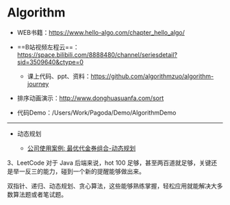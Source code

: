 # Algorithm

- WEB书籍：https://www.hello-algo.com/chapter_hello_algo/
- ==B站视频左程云==：https://space.bilibili.com/8888480/channel/seriesdetail?sid=3509640&ctype=0

  - 课上代码、ppt、资料：https://github.com/algorithmzuo/algorithm-journey
- 排序动画演示：http://www.donghuasuanfa.com/sort
- 代码Demo：/Users/Work/Pagoda/Demo/AlgorithmDemo

---

- 动态规划

  - [公司使用案例: 最优代金券组合-动态规划](https://doc.weixin.qq.com/doc/w3_AE0AAgY_ACUZXUpp7CYToG8sn3xNx?scode=APEAlweLAA4OntJsnrAE0AAgY_ACU)





3、LeetCode 对于 Java 后端来说，hot 100 足够，甚至两百道就足够，关键还是举一反三的能力，碰到一个新的提醒能够做出来。

双指针、递归、动态规划、贪心算法，这些能够熟练掌握，轻松应用就能解决大多数算法题或者笔试题。


